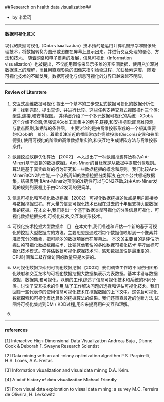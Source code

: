 ##Research on health data visualization##

- by 李孟珂

---
#### 数据可视化意义
现代的数据可视化（Data visualization）技术指的是运用计算机图形学和图像处理技术，将数据转换为图形或图像在屏幕上显示出来，并进行交互处理的理论、方法和技术。
随着网络和电子商务的发展，信息可视化（Information visualization）也被提出，不仅能用图像来显示多维的非空间数据，使用户加深对数据含义的理解，而且用直观形象的图像来指引检索过程，加快检索速度。
随着可视化技术的不断发展，数据可视化与信息可视化的分界已越来越不明显。

---
#### Review of Literature
1. 交互式高维数据可视化
提出一个基本的三步交互式数据可视化的数据分析任务：找到完形、提出查询、并进行比较。这些任务支持交互式视图操作三个类:聚焦,连接,和安排视图。
并详细介绍了一个多元数据可视化的系统--XGobi。这个介绍不全面,但强调XGobi工具集中的例子,链接,和安排视图;即高维预测,与散点图刷,和矩阵的条件图。
主要讨论的是由高维投影形成的一个极其重要的XGobi的一部分。着重关注渐近的插图常态的高维投影(Diaconis定理和弗里德曼),使用可视化的阶乘的高维数据集实验,和交互地生成矩阵方法与高维投影条件。

2. 数据挖掘蚁群优化算法 【2002】
本文提出了一种数据挖掘算法称为Ant-Miner(基于蚁群的数据挖掘)。Ant-Miner的目标就是从数据中提取分类规则。算法是基于真实蚁群的行为研究和一些数据挖掘的概念和原则。我们比较Ant-Miner和CN2的性能,一个众所周知的数据挖掘分类算法,在六个公共领域数据集。结果表明:1)Ant-Miner对预测的准确性可以与CN2匹敌,2)由Ant-Miner发现的规则列表相比于由CN2发现的更简单。

3. 信息可视化和可视化数据挖掘 【2002】
可视化数据挖掘的优点是用户直接参与数据挖掘过程。有大量的信息可视化技术已经在过去的十年里支持大型数据集的挖掘。在本文中,我们提出一个基于数据类型可视化的分类信息可视化，可视化数据挖掘技术,可视化技术,交互和变形技术。

4. 可视化技术挖掘大型数据库 【】
在本文中,我们描述和评估一个新的基于可视化的挖掘大型数据库的方法。主要思想是通过将每个数据值映射到一个像素并准备充分的像素，把可能多的数据项展示在屏幕上。
本文的主要目的是评估所提出的可视化数据挖掘技术，比较其他著名的多维数据可视化技术:平行坐标可视化技术模式。在评估数据可视化挖掘技术时，感知数据属性是最重要的，CPU时间和二级存储访问的数量只是次要的。

5. 从可视化数据探索到可视化数据挖掘 【2003】
我们调查工作的不同使用图形化映射和交互技术的可视化数据挖掘大数据集表示为表数据。基本术语与数据挖掘、数据集,和可视化。以前的工作,综述了信息可视化技术和系统的不同分类。讨论了交互技术的作用,除了工作解决问题的选择和评估可视化技术。我们回顾一些代表作的使用信息可视化技术在挖掘数据的上下文中。这包括可视化数据探索和可视化表达具体的挖掘算法的结果。我们还审查最近的创新方法,试图将可视化集成到DM / KDD过程,用它来提高用户交互和理解。

6. 

---
#### references

[1] Interactive High-Dimensional Data Visualization
Andreas Buja , Dianne Cook & Deborah F. Swayne Research Scientist 

[2] Data mining with an ant colony optimization algorithm
R.S. Parpinelli, H.S. Lopes, A.A. Freitas

[3] Information visualization and visual data mining
D.A. Keim. 

[4] A brief history of data visualization
Michael Friendly

[5] From visual data exploration to visual data mining: a survey
M.C. Ferreira de Oliveira, H. Levkowitz
